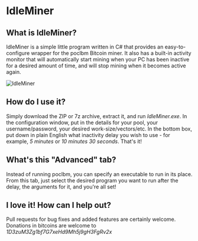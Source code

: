 IdleMiner
========

What is IdleMiner?
------------------

IdleMiner is a simple little program written in C# that provides an 
easy-to-configure wrapper for the poclbm Bitcoin miner.  It also has 
a built-in activity monitor that will automatically start mining when 
your PC has been inactive for a desired amount of time, and will stop 
mining when it becomes active again.

![IdleMiner](https://raw.github.com/JonnyFunFun/IdleMiner/master/screenshot.png)

How do I use it?
----------------

Simply download the ZIP or 7z archive, extract it, and run _IdleMiner.exe_. 
In the configuration window, put in the details for your pool, your username/password, 
your desired work-size/vectors/etc.  In the bottom box, put down in plain 
English what inactivity delay you wish to use - for example, _5 minutes_ or 
_10 minutes 30 seconds_.  That's it!

What's this "Advanced" tab?
---------------------------

Instead of running poclbm, you can specify an executable to run in its place. 
From this tab, just select the desired program you want to run after the delay, 
the arguments for it, and you're all set!

I love it!  How can I help out?
-------------------------------

Pull requests for bug fixes and added features are certainly welcome.  
Donations in bitcoins are welcome to _1D3zuM3Zg1bf7G7xeHd9Mh5j9gH3FgRv2x_
